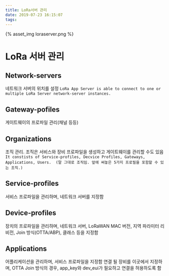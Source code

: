 ```yaml
---
title: LoRa서버 관리
date: 2019-07-23 16:15:07
tags:
---
```


{% asset_img loraserver.png %}

# **LoRa 서버 관리**

## **Network-servers**   
네트워크 서버의 위치를 설정
`LoRa App Server is able to connect to one or multiple LoRa Server network-server instances.`


## **Gateway-pofiles**   
게이트웨이의 프로파일 관리(채널 등등)


## **Organizations**   
조직 관리. 조직은 서비스와 장비 프로파일을 생성하고 게이트웨이를 관리할 수도 있음
`It constists of Service-profiles, Decvice Profiles, Gateways, Applications, Users. 
(말 그대로 조직임. 앞에 써놓은 5가지 프로필을 포함할 수 있는 조직.)`


## **Service-profiles**   
서비스 프로파일을 관리하며, 네트워크 서버를 지정함


## **Device-profiles**   
장치의 프로파일을 관리하며, 네트워크 서버, LoRaWAN MAC 버전, 지역 파라미터 리비전, Join 방식(OTTA/ABP), 클래스 등을 지정함


## **Applications**   
어플리케이션을 관리하며, 서비스 프로파일을 지정함
연결 될 장비를 이곳에서 지정하며, OTTA Join 방식의 경우, app_key와 dev_eui가 필요하고 연결을 허용하도록 함


